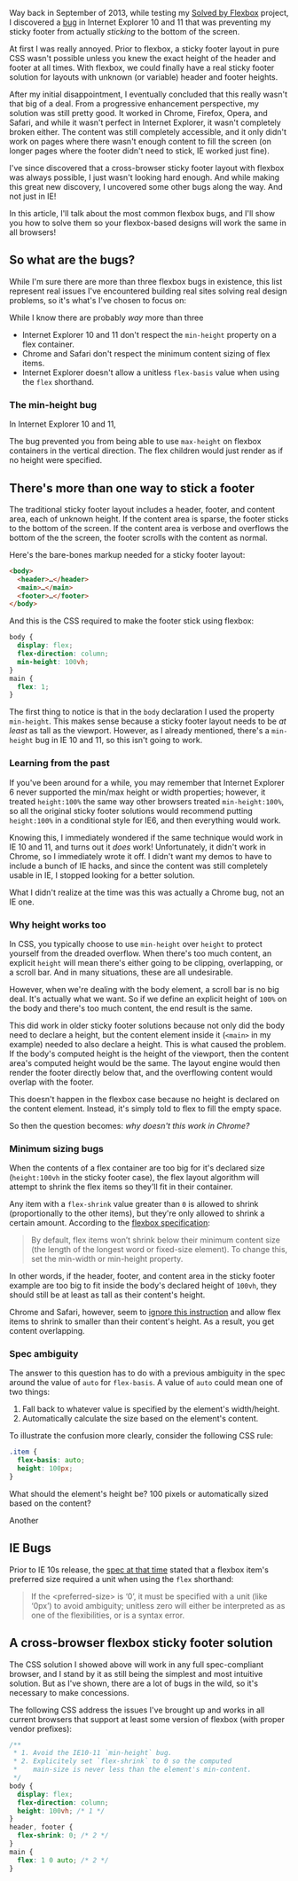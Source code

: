 <!--
{
  "layout": "article",
  "title": "Normalizing Cross-browser Flexbox Issues",
  "draft": true,
  "date": "2014-12-24T11:23:39-08:00",
  "tags": [
    "CSS"
  ]
}
-->

<!--
A. Introduction (explaining the problem)
B. Case Study: sticky footer
   1. Min-height
      a. IE's max-height
   2. Height
      a. min-content inconsistencies
B. What are the inconsistencies?
   1. IE min-height bug
   2. min-content spec changes
      a. How do browsers calculate the height of a flex-item when there is not enough available space?
         i. Flex-basis >> height/width >> ???
        ii. Some browsers use the natural size of the content, and some don't.
   3. IE flex-basis bug
C. Dealing with the inconsistencies
   1. Using height instead of min-height
   2. Using `flex-shrink:1`
   3. Using 0% instead of 0
      a. Using `%` instead of `px` because most minifiers don't seem to strip %
D. Conclusion
   1. Almost every cross-browser issue can be easily worked-around
-->

Way back in September of 2013, while testing my [Solved by Flexbox](//philipwalton.github.io/solved-by-flexbox/) project, I discovered a [bug]() in Internet Explorer 10 and 11 that was preventing my sticky footer from actually *sticking* to the bottom of the screen.

At first I was really annoyed. Prior to flexbox, a sticky footer layout in pure CSS wasn't possible unless you knew the exact height of the header and footer at all times. With flexbox, we could finally have a real sticky footer solution for layouts with unknown (or variable) header and footer heights.

After my initial disappointment, I eventually concluded that this really wasn't that big of a deal. From a progressive enhancement perspective, my solution was still pretty good. It worked in Chrome, Firefox, Opera, and Safari, and while it wasn't perfect in Internet Explorer, it wasn't completely broken either. The content was still completely accessible, and it only didn't work on pages where there wasn't enough content to fill the screen (on longer pages where the footer didn't need to stick, IE worked just fine).

I've since discovered that a cross-browser sticky footer layout with flexbox was always possible, I just wasn't looking hard enough. And while making this great new discovery, I uncovered some other bugs along the way. And not just in IE!

In this article, I'll talk about the most common flexbox bugs, and I'll show you how to solve them so your flexbox-based designs will work the same in all browsers!

## So what are the bugs?

While I'm sure there are more than three flexbox bugs in existence, this list represent real issues I've encountered building real sites solving real design problems, so it's what's I've chosen to focus on:

While I know there are probably *way* more than three






* Internet Explorer 10 and 11 don't respect the `min-height` property on a flex container.
* Chrome and Safari don't respect the minimum content sizing of flex items.
* Internet Explorer doesn't allow a unitless `flex-basis` value when using the `flex` shorthand.

### The min-height bug

In Internet Explorer 10 and 11,

The bug prevented you from being able to use `max-height` on flexbox containers in the vertical direction. The flex children would just render as if no height were specified.






## There's more than one way to stick a footer

The traditional sticky footer layout includes a header, footer, and content area, each of unknown height. If the content area is sparse, the footer sticks to the bottom of the screen. If the content area is verbose and overflows the bottom of the the screen, the footer scrolls with the content as normal.

Here's the bare-bones markup needed for a sticky footer layout:


```html
<body>
  <header>…</header>
  <main>…</main>
  <footer>…</footer>
</body>
```

And this is the CSS required to make the footer stick using flexbox:

```css
body {
  display: flex;
  flex-direction: column;
  min-height: 100vh;
}
main {
  flex: 1;
}
```

The first thing to notice is that in the `body` declaration I used the property `min-height`. This makes sense because a sticky footer layout needs to be *at least* as tall as the viewport. However, as I already mentioned, there's a `min-height` bug in IE 10 and 11, so this isn't going to work.

### Learning from the past

If you've been around for a while, you may remember that Internet Explorer 6 never supported the min/max height or width properties; however, it treated `height:100%` the same way other browsers treated `min-height:100%`, so all the original sticky footer solutions would recommend putting `height:100%` in a conditional style for IE6, and then everything would work.

Knowing this, I immediately wondered if the same technique would work in IE 10 and 11, and turns out it *does* work! Unfortunately, it didn't work in Chrome, so I immediately wrote it off. I didn't want my demos to have to include a bunch of IE hacks, and since the content was still completely usable in IE, I stopped looking for a better solution.

What I didn't realize at the time was this was actually a Chrome bug, not an IE one.

### Why height works too

In CSS, you typically choose to use `min-height` over `height` to protect yourself from the dreaded overflow. When there's too much content, an explicit `height` will mean there's either going to be clipping, overlapping, or a scroll bar. And in many situations, these are all undesirable.

However, when we're dealing with the body element, a scroll bar is no big deal. It's actually what we want. So if we define an explicit height of `100%` on the body and there's too much content, the end result is the same.

This did work in older sticky footer solutions because not only did the body need to declare a height, but the content element inside it (`<main>` in my example) needed to also declare a height. This is what caused the problem. If the body's computed height is the height of the viewport, then the content area's computed height would be the same. The layout engine would then render the footer directly below that, and the overflowing content would overlap with the footer.

This doesn't happen in the flexbox case because no height is declared on the content element. Instead, it's simply told to flex to fill the empty space.

So then the question becomes: *why doesn't this work in Chrome?*

### Minimum sizing bugs

When the contents of a flex container are too big for it's declared size (`height:100vh` in the sticky footer case), the flex layout algorithm will attempt to shrink the flex items so they'll fit in their container.

Any item with a `flex-shrink` value greater than `0` is allowed to shrink (proportionally to the other items), but they're only allowed to shrink a certain amount. According to the [flexbox specification](http://www.w3.org/TR/css-flexbox/):

> By default, flex items won’t shrink below their minimum content size (the length of the longest word or fixed-size element). To change this, set the min-width or min-height property.

In other words, if the header, footer, and content area in the sticky footer example are too big to fit inside the body's declared height of `100vh`, they should still be at least as tall as their content's height.

Chrome and Safari, however, seem to [ignore this instruction](http://lists.w3.org/Archives/Public/www-style/2014Dec/0249.html) and allow flex items to shrink to smaller than their content's height. As a result, you get content overlapping.

### Spec ambiguity

The answer to this question has to do with a previous ambiguity in the spec around the value of `auto` for `flex-basis`. A value of `auto` could mean one of two things:

1. Fall back to whatever value is specified by the element's width/height.
2. Automatically calculate the size based on the element's content.

To illustrate the confusion more clearly, consider the following CSS rule:

```css
.item {
  flex-basis: auto;
  height: 100px;
}
```

What should the element's height be? 100 pixels or automatically sized based on the content?

Another


## IE Bugs

Prior to IE 10s release, the [spec at that time](http://www.w3.org/TR/2012/WD-css3-flexbox-20120322/#flexibility) stated that a flexbox item's preferred size required a unit when using the `flex` shorthand:

>  If the &lt;preferred-size&gt; is ‘0’, it must be specified with a unit (like ‘0px’) to avoid ambiguity; unitless zero will either be interpreted as as one of the flexibilities, or is a syntax error.


## A cross-browser flexbox sticky footer solution

The CSS solution I showed above will work in any full spec-compliant browser, and I stand by it as still being the simplest and most intuitive solution. But as I've shown, there are a lot of bugs in the wild, so it's necessary to make concessions.

The following CSS address the issues I've brought up and works in all current browsers that support at least some version of flexbox (with proper vendor prefixes):

```css
/**
 * 1. Avoid the IE10-11 `min-height` bug.
 * 2. Explicitely set `flex-shrink` to 0 so the computed
 *    main-size is never less than the element's min-content.
 */
body {
  display: flex;
  flex-direction: column;
  height: 100vh; /* 1 */
}
header, footer {
  flex-shrink: 0; /* 2 */
}
main {
  flex: 1 0 auto; /* 2 */
}
```
